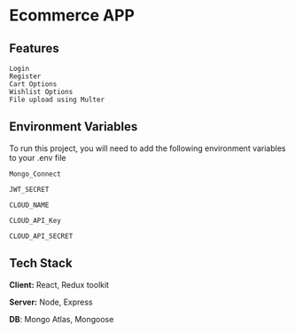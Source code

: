 

# Ecommerce APP






## Features

    Login
    Register
    Cart Options
    Wishlist Options
    File upload using Multer
    

    
    


## Environment Variables

To run this project, you will need to add the following environment variables to your .env file

`Mongo_Connect`

`JWT_SECRET`

`CLOUD_NAME`

`CLOUD_API_Key`

`CLOUD_API_SECRET`


## Tech Stack

**Client:** React, Redux toolkit

**Server:** Node, Express

**DB**: Mongo Atlas, Mongoose

